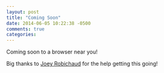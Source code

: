 ```yaml
---
layout: post
title: "Coming Soon"
date: 2014-06-05 10:22:38 -0500
comments: true
categories:
---
```

Coming soon to a browser near you!

Big thanks to [Joey Robichaud](https://github.com/JoeRobich) for the help getting this going!